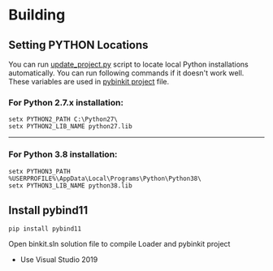# Building

## Setting PYTHON Locations

You can run [update_project.py](src\pybinkit\update_project.py) script to locate local Python installations automatically. You can run following commands if it doesn't work well. These variables are used in [pybinkit project](src\pybinkit\pybinkit.vcxproj) file.

### For Python 2.7.x installation:

```
setx PYTHON2_PATH C:\Python27\
setx PYTHON2_LIB_NAME python27.lib
```

---
### For Python 3.8 installation:

```
setx PYTHON3_PATH %USERPROFILE%\AppData\Local\Programs\Python\Python38\
setx PYTHON3_LIB_NAME python38.lib
```

## Install pybind11

```
pip install pybind11
```

Open binkit.sln solution file to compile Loader and pybinkit project

* Use Visual Studio 2019
